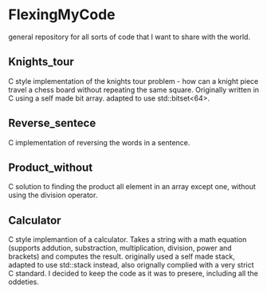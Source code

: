 # FlexingMyCode
general repository for all sorts of code that I want to share with the world.

## Knights_tour
C style implementation of the knights tour problem - how can a knight piece travel a chess board without repeating the same square.
Originally written in C using a self made bit array. adapted to use std::bitset<64>.

## Reverse_sentece
C implementation of reversing the words in a sentence.

## Product_without
C solution to finding the product all element in an array except one, without using the division operator.

## Calculator
C style implemantion of a calculator. Takes a string with a math equation (supports addution, substraction, multiplication, division, power and brackets) and computes the result.
originally used a self made stack, adapted to use std::stack<double> instead, also orignally complied with a very strict C standard. I decided to keep the code as it was to presere, including all the oddeties.
